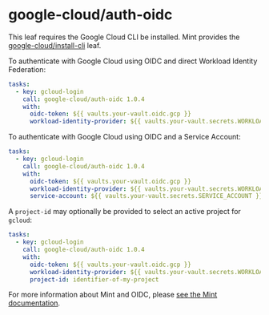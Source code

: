 # google-cloud/auth-oidc

This leaf requires the Google Cloud CLI be installed. Mint provides the
[google-cloud/install-cli](https://cloud.rwx.com/leaves/google-cloud/install-cli) leaf.

To authenticate with Google Cloud using OIDC and direct Workload Identity Federation:

```yaml
tasks:
  - key: gcloud-login
    call: google-cloud/auth-oidc 1.0.4
    with:
      oidc-token: ${{ vaults.your-vault.oidc.gcp }}
      workload-identity-provider: ${{ vaults.your-vault.secrets.WORKLOAD_IDENTITY_PROVIDER }}
```

To authenticate with Google Cloud using OIDC and a Service Account:

```yaml
tasks:
  - key: gcloud-login
    call: google-cloud/auth-oidc 1.0.4
    with:
      oidc-token: ${{ vaults.your-vault.oidc.gcp }}
      workload-identity-provider: ${{ vaults.your-vault.secrets.WORKLOAD_IDENTITY_PROVIDER }}
      service-account: ${{ vaults.your-vault.secrets.SERVICE_ACCOUNT }}
```

A `project-id` may optionally be provided to select an active project for `gcloud`:

```yaml
tasks:
  - key: gcloud-login
    call: google-cloud/auth-oidc 1.0.4
    with:
      oidc-token: ${{ vaults.your-vault.oidc.gcp }}
      workload-identity-provider: ${{ vaults.your-vault.secrets.WORKLOAD_IDENTITY_PROVIDER }}
      project-id: identifier-of-my-project
```

For more information about Mint and OIDC, please [see the Mint documentation](https://www.rwx.com/docs/mint/oidc).
